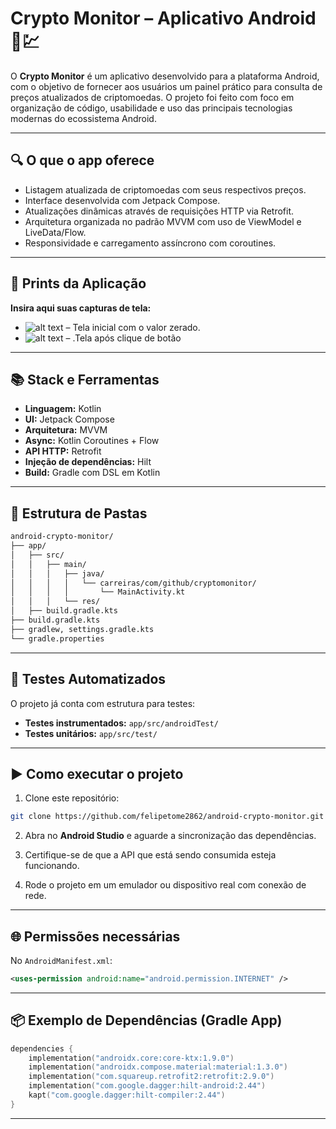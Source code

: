 # Crypto Monitor – Aplicativo Android 📱💹

O **Crypto Monitor** é um aplicativo desenvolvido para a plataforma Android, com o objetivo de fornecer aos usuários um painel prático para consulta de preços atualizados de criptomoedas. O projeto foi feito com foco em organização de código, usabilidade e uso das principais tecnologias modernas do ecossistema Android.

---

## 🔍 O que o app oferece

- Listagem atualizada de criptomoedas com seus respectivos preços.
- Interface desenvolvida com Jetpack Compose.
- Atualizações dinâmicas através de requisições HTTP via Retrofit.
- Arquitetura organizada no padrão MVVM com uso de ViewModel e LiveData/Flow.
- Responsividade e carregamento assíncrono com coroutines.

---

## 🧾 Prints da Aplicação

**Insira aqui suas capturas de tela:**

- ![alt text](image.png) – Tela inicial com o valor zerado.
- ![alt text](image-1.png) – .Tela após clique de botão


---

## 📚 Stack e Ferramentas

- **Linguagem:** Kotlin
- **UI:** Jetpack Compose
- **Arquitetura:** MVVM
- **Async:** Kotlin Coroutines + Flow
- **API HTTP:** Retrofit
- **Injeção de dependências:** Hilt
- **Build:** Gradle com DSL em Kotlin

---

## 🧱 Estrutura de Pastas

```bash
android-crypto-monitor/
├── app/
│   ├── src/
│   │   ├── main/
│   │   │   ├── java/
│   │   │   │   └── carreiras/com/github/cryptomonitor/
│   │   │   │       └── MainActivity.kt
│   │   │   └── res/
│   ├── build.gradle.kts
├── build.gradle.kts
├── gradlew, settings.gradle.kts
└── gradle.properties
```

---

## 🧪 Testes Automatizados

O projeto já conta com estrutura para testes:

- **Testes instrumentados:** `app/src/androidTest/`
- **Testes unitários:** `app/src/test/`

---

## ▶️ Como executar o projeto

1. Clone este repositório:
```bash
git clone https://github.com/felipetome2862/android-crypto-monitor.git
```

2. Abra no **Android Studio** e aguarde a sincronização das dependências.

3. Certifique-se de que a API que está sendo consumida esteja funcionando.

4. Rode o projeto em um emulador ou dispositivo real com conexão de rede.

---

## 🌐 Permissões necessárias

No `AndroidManifest.xml`:

```xml
<uses-permission android:name="android.permission.INTERNET" />
```

---

## 📦 Exemplo de Dependências (Gradle App)

```kotlin
dependencies {
    implementation("androidx.core:core-ktx:1.9.0")
    implementation("androidx.compose.material:material:1.3.0")
    implementation("com.squareup.retrofit2:retrofit:2.9.0")
    implementation("com.google.dagger:hilt-android:2.44")
    kapt("com.google.dagger:hilt-compiler:2.44")
}
```

---


